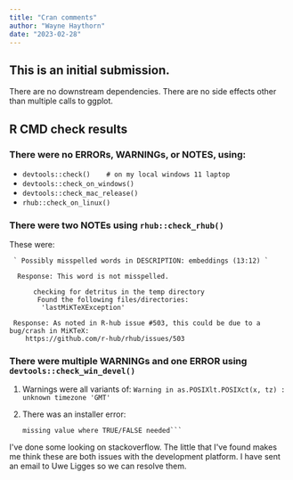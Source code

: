 ```yaml
---
title: "Cran comments"
author: "Wayne Haythorn"
date: "2023-02-28"
---
```


## This is an initial submission. 
There are no downstream dependencies.
There are no side effects other than multiple calls to ggplot.


## R CMD check results

### There were no ERRORs, WARNINGs, or NOTES, using:
  - `devtools::check()    # on my local windows 11 laptop`
  - `devtools::check_on_windows()`
  - `devtools::check_mac_release()`
  - `rhub::check_on_linux()`
  
### There were two NOTEs using `rhub::check_rhub()`
  
  These were:
  
     ` Possibly misspelled words in DESCRIPTION: embeddings (13:12) `
     
      Response: This word is not misspelled.
    
```
      checking for detritus in the temp directory
       Found the following files/directories:
        'lastMiKTeXException' 
```
     
     Response: As noted in R-hub issue #503, this could be due to a bug/crash in MiKTeX:
        https://github.com/r-hub/rhub/issues/503

### There were multiple WARNINGs and one ERROR using `devtools::check_win_devel()`
  
  1) Warnings were all variants of:
        `Warning in as.POSIXlt.POSIXct(x, tz) : unknown timezone 'GMT'`
        
  2) There was an installer error:
        ```Error in if (file.size(codeFile) == file.size(loaderFile)) warning("package             seems to be using lazy loading already") else { : 
        missing value where TRUE/FALSE needed```
        
I've done some looking on stackoverflow.  The little that I've found makes me think these are both issues with the development platform.  I have sent an email to Uwe Ligges so we can resolve them.  

